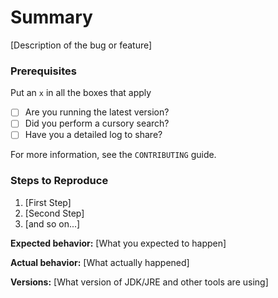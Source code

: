 # Summary

[Description of the bug or feature]

### Prerequisites

Put an `x` in all the boxes that apply

* [ ] Are you running the latest version?
* [ ] Did you perform a cursory search?
* [ ] Have you a detailed log to share?

For more information, see the `CONTRIBUTING` guide.

### Steps to Reproduce

1. [First Step]
2. [Second Step]
3. [and so on...]

**Expected behavior:** [What you expected to happen]

**Actual behavior:** [What actually happened]

**Versions:** [What version of JDK/JRE and other tools are using]
